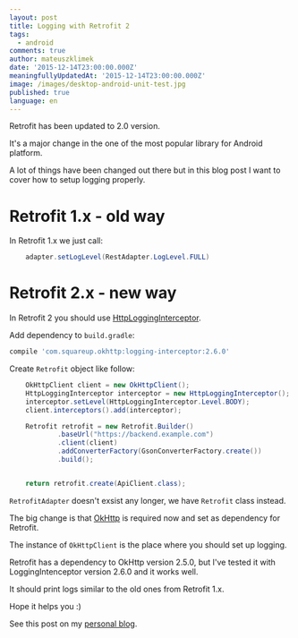 ```yaml
---
layout: post
title: Logging with Retrofit 2
tags:
  - android
comments: true
author: mateuszklimek
date: '2015-12-14T23:00:00.000Z'
meaningfullyUpdatedAt: '2015-12-14T23:00:00.000Z'
image: /images/desktop-android-unit-test.jpg
published: true
language: en
---
```


Retrofit has been updated to 2.0 version.

It's a major change in the one of the most popular library for Android platform.

A lot of things have been changed out there but in this blog post I want to cover how to setup logging properly.

# Retrofit 1.x - old way
In Retrofit 1.x we just call:
```java
	adapter.setLogLevel(RestAdapter.LogLevel.FULL)
```

# Retrofit 2.x - new way
In Retrofit 2 you should use [HttpLoggingInterceptor](https://github.com/square/okhttp/blob/master/okhttp-logging-interceptor/src/main/java/com/squareup/okhttp/logging/HttpLoggingInterceptor.java).

Add dependency to `build.gradle`:

```groovy
compile 'com.squareup.okhttp:logging-interceptor:2.6.0'
```

Create `Retrofit` object like follow:

```java
	OkHttpClient client = new OkHttpClient();
	HttpLoggingInterceptor interceptor = new HttpLoggingInterceptor();
	interceptor.setLevel(HttpLoggingInterceptor.Level.BODY);
	client.interceptors().add(interceptor);

	Retrofit retrofit = new Retrofit.Builder()
	        .baseUrl("https://backend.example.com")
	        .client(client)
	        .addConverterFactory(GsonConverterFactory.create())
	        .build();


	return retrofit.create(ApiClient.class);
```

`RetrofitAdapter` doesn't exsist any longer, we have `Retrofit` class instead. 

The big change is that [OkHttp](http://square.github.io/okhttp/) is required now and set as dependency for Retrofit.

The instance of `OkHttpClient` is the place where you should set up logging.

Retrofit has a dependency to OkHttp version 2.5.0, but I've tested it with LoggingIntenceptor version 2.6.0 and it works well.

It should print logs similar to the old ones from Retrofit 1.x.

Hope it helps you :)

See this post on my [personal blog](http://mklimek.github.io/logging-with-retrofit2/).



